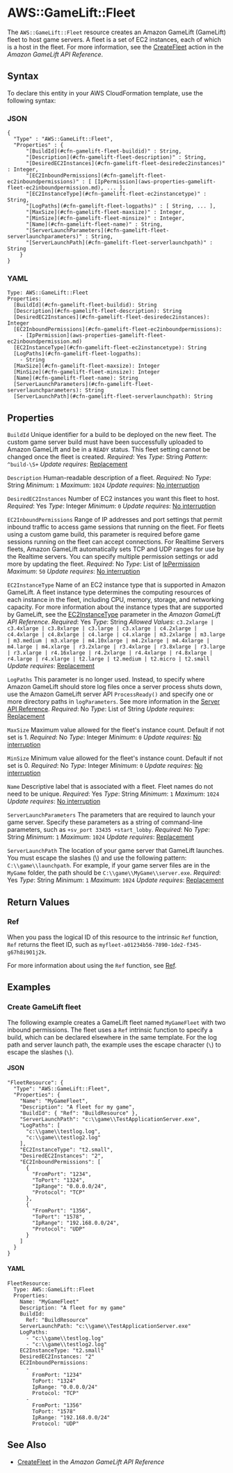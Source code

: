 # AWS::GameLift::Fleet<a name="aws-resource-gamelift-fleet"></a>

The `AWS::GameLift::Fleet` resource creates an Amazon GameLift \(GameLift\) fleet to host game servers\. A fleet is a set of EC2 instances, each of which is a host in the fleet\. For more information, see the [CreateFleet](https://docs.aws.amazon.com/gamelift/latest/apireference/API_CreateFleet.html) action in the *Amazon GameLift API Reference*\.

## Syntax<a name="aws-resource-gamelift-fleet-syntax"></a>

To declare this entity in your AWS CloudFormation template, use the following syntax:

### JSON<a name="aws-resource-gamelift-fleet-syntax.json"></a>

```
{
  "Type" : "AWS::GameLift::Fleet",
  "Properties" : {
      "[BuildId](#cfn-gamelift-fleet-buildid)" : String,
      "[Description](#cfn-gamelift-fleet-description)" : String,
      "[DesiredEC2Instances](#cfn-gamelift-fleet-desiredec2instances)" : Integer,
      "[EC2InboundPermissions](#cfn-gamelift-fleet-ec2inboundpermissions)" : [ [IpPermission](aws-properties-gamelift-fleet-ec2inboundpermission.md), ... ],
      "[EC2InstanceType](#cfn-gamelift-fleet-ec2instancetype)" : String,
      "[LogPaths](#cfn-gamelift-fleet-logpaths)" : [ String, ... ],
      "[MaxSize](#cfn-gamelift-fleet-maxsize)" : Integer,
      "[MinSize](#cfn-gamelift-fleet-minsize)" : Integer,
      "[Name](#cfn-gamelift-fleet-name)" : String,
      "[ServerLaunchParameters](#cfn-gamelift-fleet-serverlaunchparameters)" : String,
      "[ServerLaunchPath](#cfn-gamelift-fleet-serverlaunchpath)" : String
    }
}
```

### YAML<a name="aws-resource-gamelift-fleet-syntax.yaml"></a>

```
Type: AWS::GameLift::Fleet
Properties:
  [BuildId](#cfn-gamelift-fleet-buildid): String
  [Description](#cfn-gamelift-fleet-description): String
  [DesiredEC2Instances](#cfn-gamelift-fleet-desiredec2instances): Integer
  [EC2InboundPermissions](#cfn-gamelift-fleet-ec2inboundpermissions):
    - [IpPermission](aws-properties-gamelift-fleet-ec2inboundpermission.md)
  [EC2InstanceType](#cfn-gamelift-fleet-ec2instancetype): String
  [LogPaths](#cfn-gamelift-fleet-logpaths):
    - String
  [MaxSize](#cfn-gamelift-fleet-maxsize): Integer
  [MinSize](#cfn-gamelift-fleet-minsize): Integer
  [Name](#cfn-gamelift-fleet-name): String
  [ServerLaunchParameters](#cfn-gamelift-fleet-serverlaunchparameters): String
  [ServerLaunchPath](#cfn-gamelift-fleet-serverlaunchpath): String
```

## Properties<a name="aws-resource-gamelift-fleet-properties"></a>

`BuildId`  <a name="cfn-gamelift-fleet-buildid"></a>
Unique identifier for a build to be deployed on the new fleet\. The custom game server build must have been successfully uploaded to Amazon GameLift and be in a `READY` status\. This fleet setting cannot be changed once the fleet is created\.
*Required*: Yes
*Type*: String
*Pattern*: `^build-\S+`
*Update requires*: [Replacement](https://docs.aws.amazon.com/AWSCloudFormation/latest/UserGuide/using-cfn-updating-stacks-update-behaviors.html#update-replacement)

`Description`  <a name="cfn-gamelift-fleet-description"></a>
Human\-readable description of a fleet\.
*Required*: No
*Type*: String
*Minimum*: `1`
*Maximum*: `1024`
*Update requires*: [No interruption](https://docs.aws.amazon.com/AWSCloudFormation/latest/UserGuide/using-cfn-updating-stacks-update-behaviors.html#update-no-interrupt)

`DesiredEC2Instances`  <a name="cfn-gamelift-fleet-desiredec2instances"></a>
Number of EC2 instances you want this fleet to host\.
*Required*: Yes
*Type*: Integer
*Minimum*: `0`
*Update requires*: [No interruption](https://docs.aws.amazon.com/AWSCloudFormation/latest/UserGuide/using-cfn-updating-stacks-update-behaviors.html#update-no-interrupt)

`EC2InboundPermissions`  <a name="cfn-gamelift-fleet-ec2inboundpermissions"></a>
Range of IP addresses and port settings that permit inbound traffic to access game sessions that running on the fleet\. For fleets using a custom game build, this parameter is required before game sessions running on the fleet can accept connections\. For Realtime Servers fleets, Amazon GameLift automatically sets TCP and UDP ranges for use by the Realtime servers\. You can specify multiple permission settings or add more by updating the fleet\.
*Required*: No
*Type*: List of [IpPermission](aws-properties-gamelift-fleet-ec2inboundpermission.md)
*Maximum*: `50`
*Update requires*: [No interruption](https://docs.aws.amazon.com/AWSCloudFormation/latest/UserGuide/using-cfn-updating-stacks-update-behaviors.html#update-no-interrupt)

`EC2InstanceType`  <a name="cfn-gamelift-fleet-ec2instancetype"></a>
Name of an EC2 instance type that is supported in Amazon GameLift\. A fleet instance type determines the computing resources of each instance in the fleet, including CPU, memory, storage, and networking capacity\. For more information about the instance types that are supported by GameLift, see the [EC2InstanceType](https://docs.aws.amazon.com/gamelift/latest/apireference/API_CreateFleet.html#gamelift-CreateFleet-request-EC2InstanceType) parameter in the *Amazon GameLift API Reference*\.
*Required*: Yes
*Type*: String
*Allowed Values*: `c3.2xlarge | c3.4xlarge | c3.8xlarge | c3.large | c3.xlarge | c4.2xlarge | c4.4xlarge | c4.8xlarge | c4.large | c4.xlarge | m3.2xlarge | m3.large | m3.medium | m3.xlarge | m4.10xlarge | m4.2xlarge | m4.4xlarge | m4.large | m4.xlarge | r3.2xlarge | r3.4xlarge | r3.8xlarge | r3.large | r3.xlarge | r4.16xlarge | r4.2xlarge | r4.4xlarge | r4.8xlarge | r4.large | r4.xlarge | t2.large | t2.medium | t2.micro | t2.small`
*Update requires*: [Replacement](https://docs.aws.amazon.com/AWSCloudFormation/latest/UserGuide/using-cfn-updating-stacks-update-behaviors.html#update-replacement)

`LogPaths`  <a name="cfn-gamelift-fleet-logpaths"></a>
This parameter is no longer used\. Instead, to specify where Amazon GameLift should store log files once a server process shuts down, use the Amazon GameLift server API `ProcessReady()` and specify one or more directory paths in `logParameters`\. See more information in the [Server API Reference](https://docs.aws.amazon.com/gamelift/latest/developerguide/gamelift-sdk-server-api-ref.html#gamelift-sdk-server-api-ref-dataypes-process)\.
*Required*: No
*Type*: List of String
*Update requires*: [Replacement](https://docs.aws.amazon.com/AWSCloudFormation/latest/UserGuide/using-cfn-updating-stacks-update-behaviors.html#update-replacement)

`MaxSize`  <a name="cfn-gamelift-fleet-maxsize"></a>
Maximum value allowed for the fleet's instance count\. Default if not set is 1\.
*Required*: No
*Type*: Integer
*Minimum*: `0`
*Update requires*: [No interruption](https://docs.aws.amazon.com/AWSCloudFormation/latest/UserGuide/using-cfn-updating-stacks-update-behaviors.html#update-no-interrupt)

`MinSize`  <a name="cfn-gamelift-fleet-minsize"></a>
Minimum value allowed for the fleet's instance count\. Default if not set is 0\.
*Required*: No
*Type*: Integer
*Minimum*: `0`
*Update requires*: [No interruption](https://docs.aws.amazon.com/AWSCloudFormation/latest/UserGuide/using-cfn-updating-stacks-update-behaviors.html#update-no-interrupt)

`Name`  <a name="cfn-gamelift-fleet-name"></a>
Descriptive label that is associated with a fleet\. Fleet names do not need to be unique\.
*Required*: Yes
*Type*: String
*Minimum*: `1`
*Maximum*: `1024`
*Update requires*: [No interruption](https://docs.aws.amazon.com/AWSCloudFormation/latest/UserGuide/using-cfn-updating-stacks-update-behaviors.html#update-no-interrupt)

`ServerLaunchParameters`  <a name="cfn-gamelift-fleet-serverlaunchparameters"></a>
The parameters that are required to launch your game server\. Specify these parameters as a string of command\-line parameters, such as `+sv_port 33435 +start_lobby`\.
*Required*: No
*Type*: String
*Minimum*: `1`
*Maximum*: `1024`
*Update requires*: [Replacement](https://docs.aws.amazon.com/AWSCloudFormation/latest/UserGuide/using-cfn-updating-stacks-update-behaviors.html#update-replacement)

`ServerLaunchPath`  <a name="cfn-gamelift-fleet-serverlaunchpath"></a>
The location of your game server that GameLift launches\. You must escape the slashes \(\\\) and use the following pattern: `C:\\game\\launchpath`\. For example, if your game server files are in the `MyGame` folder, the path should be `C:\\game\\MyGame\\server.exe`\.
*Required*: Yes
*Type*: String
*Minimum*: `1`
*Maximum*: `1024`
*Update requires*: [Replacement](https://docs.aws.amazon.com/AWSCloudFormation/latest/UserGuide/using-cfn-updating-stacks-update-behaviors.html#update-replacement)

## Return Values<a name="aws-resource-gamelift-fleet-return-values"></a>

### Ref<a name="aws-resource-gamelift-fleet-return-values-ref"></a>

 When you pass the logical ID of this resource to the intrinsic `Ref` function, `Ref` returns the fleet ID, such as `myfleet-a01234b56-7890-1de2-f345-g67h8i901j2k`\.

For more information about using the `Ref` function, see [Ref](https://docs.aws.amazon.com/AWSCloudFormation/latest/UserGuide/intrinsic-function-reference-ref.html)\.

## Examples<a name="aws-resource-gamelift-fleet--examples"></a>

### Create GameLift fleet<a name="aws-resource-gamelift-fleet--examples--Create_GameLift_fleet"></a>

The following example creates a GameLift fleet named `MyGameFleet` with two inbound permissions\. The fleet uses a `Ref` intrinsic function to specify a build, which can be declared elsewhere in the same template\. For the log path and server launch path, the example uses the escape character \(`\`\) to escape the slashes \(`\`\)\.

#### JSON<a name="aws-resource-gamelift-fleet--examples--Create_GameLift_fleet--json"></a>

```
"FleetResource": {
  "Type": "AWS::GameLift::Fleet",
  "Properties": {
    "Name": "MyGameFleet",
    "Description": "A fleet for my game",
    "BuildId": { "Ref": "BuildResource" },
    "ServerLaunchPath": "c:\\game\\TestApplicationServer.exe",
    "LogPaths": [
      "c:\\game\\testlog.log",
      "c:\\game\\testlog2.log"
    ],
    "EC2InstanceType": "t2.small",
    "DesiredEC2Instances": "2",
    "EC2InboundPermissions": [
      {
        "FromPort": "1234",
        "ToPort": "1324",
        "IpRange": "0.0.0.0/24",
        "Protocol": "TCP"
      },
      {
        "FromPort": "1356",
        "ToPort": "1578",
        "IpRange": "192.168.0.0/24",
        "Protocol": "UDP"
      }
    ]
  }
}
```

#### YAML<a name="aws-resource-gamelift-fleet--examples--Create_GameLift_fleet--yaml"></a>

```
FleetResource:
  Type: AWS::GameLift::Fleet
  Properties:
    Name: "MyGameFleet"
    Description: "A fleet for my game"
    BuildId:
      Ref: "BuildResource"
    ServerLaunchPath: "c:\\game\\TestApplicationServer.exe"
    LogPaths:
      - "c:\\game\\testlog.log"
      - "c:\\game\\testlog2.log"
    EC2InstanceType: "t2.small"
    DesiredEC2Instances: "2"
    EC2InboundPermissions:
      -
        FromPort: "1234"
        ToPort: "1324"
        IpRange: "0.0.0.0/24"
        Protocol: "TCP"
      -
        FromPort: "1356"
        ToPort: "1578"
        IpRange: "192.168.0.0/24"
        Protocol: "UDP"
```

## See Also<a name="aws-resource-gamelift-fleet--seealso"></a>
+  [CreateFleet](https://docs.aws.amazon.com/gamelift/latest/apireference/API_CreateFleet.html) in the *Amazon GameLift API Reference*
